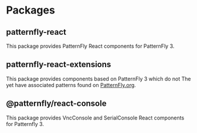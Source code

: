 # Packages

## patternfly-react

This package provides PatternFly React components for PatternFly 3.

## patternfly-react-extensions

This package provides components based on PatternFly 3 which do not The yet have associated patterns found on [PatternFly.org](https://www.patternfly.org/).

## @patternfly/react-console

This package provides VncConsole and SerialConsole React components for Patternfly 3.
